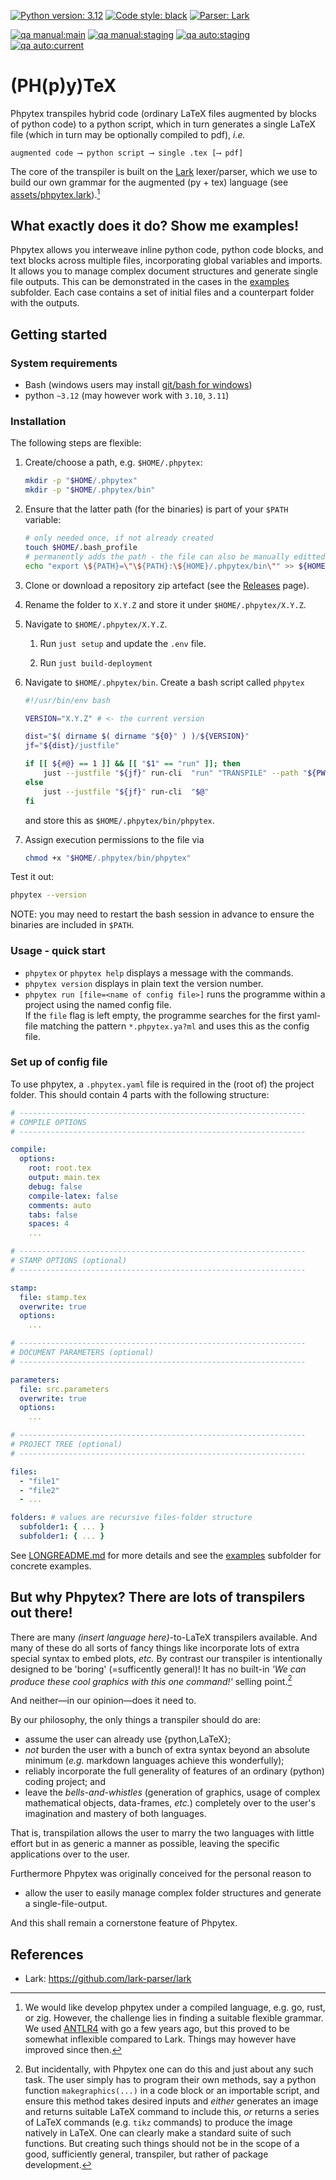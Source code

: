 [![Python version: 3.12](https://img.shields.io/badge/python%20version-3.12-1464b4.svg)](https://www.python.org)
[![Code style: black](https://img.shields.io/badge/code%20style-black-000000.svg)](https://github.com/psf/black)
[![Parser: Lark](https://img.shields.io/badge/Parser-Lark_v1.1-red)](https://github.com/lark-parser/lark)

[![qa manual:main](https://github.com/RLogik/phpytex/actions/workflows/manual.yaml/badge.svg?branch=main)](https://github.com/RLogikg/phpytex/actions/workflows/manual.yaml)
[![qa manual:staging](https://github.com/RLogik/phpytex/actions/workflows/manual.yaml/badge.svg?branch=staging)](https://github.com/RLogik/phpytex/actions/workflows/manual.yaml)
[![qa auto:staging](https://github.com/RLogik/phpytex/actions/workflows/auto.yaml/badge.svg?branch=staging)](https://github.com/RLogik/phpytex/actions/workflows/auto.yaml)
[![qa auto:current](https://github.com/RLogik/phpytex/actions/workflows/auto.yaml/badge.svg)](https://github.com/RLogik/phpytex/actions/workflows/auto.yaml)

# (PH(p)y)TeX #

Phpytex transpiles hybrid code (ordinary LaTeX files augmented by blocks of python code)
to a python script, which in turn generates a single LaTeX file
(which in turn may be optionally compiled to pdf), _i.e._

```text
augmented code ⟶ python script ⟶ single .tex [⟶ pdf]
```

The core of the transpiler is built on the [Lark](https://github.com/lark-parser/lark) lexer/parser,
which we use to build our own grammar for the augmented (py + tex) language
(see [assets/phpytex.lark](assets/phpytex.lark)).[^lexer]

## What exactly does it do? Show me examples! ##

Phpytex allows you interweave inline python code, python code blocks,
and text blocks across multiple files, incorporating global variables and imports.
It allows you to manage complex document structures and generate single file outputs.
This can be demonstrated in the cases in the [examples](./examples) subfolder.
Each case contains a set of initial files and a counterpart folder with the outputs.

## Getting started ##

### System requirements ###

- Bash (windows users may install [git/bash for windows](https://gitforwindows.org))
- python `~3.12` (may however work with `3.10`, `3.11`)

### Installation ###

The following steps are flexible:

1. Create/choose a path, e.g. `$HOME/.phpytex`:

    ```bash
    mkdir -p "$HOME/.phpytex"
    mkdir -p "$HOME/.phpytex/bin"
    ```

2. Ensure that the latter path (for the binaries) is part of your `$PATH` variable:

    ```bash
    # only needed once, if not already created
    touch $HOME/.bash_profile
    # permanently adds the path - the file can also be manually editted
    echo "export \${PATH}=\"\${PATH}:\${HOME}/.phpytex/bin\"" >> ${HOME}/.bash_profile
    ```

3. Clone or download a repository zip artefact (see the [Releases](releases) page).

4. Rename the folder to `X.Y.Z` and store it under `$HOME/.phpytex/X.Y.Z`.

5. Navigate to `$HOME/.phpytex/X.Y.Z`.

    1. Run `just setup` and update the `.env` file.

    2. Run `just build-deployment`

6. Navigate to `$HOME/.phpytex/bin`.
   Create a bash script called `phpytex`

    ```sh
    #!/usr/bin/env bash

    VERSION="X.Y.Z" # <- the current version

    dist="$( dirname $( dirname "${0}" ) )/${VERSION}"
    jf="${dist}/justfile"

    if [[ ${#@} == 1 ]] && [[ "$1" == "run" ]]; then
        just --justfile "${jf}" run-cli  "run" "TRANSPILE" --path "${PWD}"
    else
        just --justfile "${jf}" run-cli  "$@"
    fi
    ```

    and store this as `$HOME/.phpytex/bin/phpytex`.

7. Assign execution permissions to the file via

    ```bash
    chmod +x "$HOME/.phpytex/bin/phpytex"
    ```

Test it out:

  ```bash
  phpytex --version
  ```

NOTE: you may need to restart the bash session in advance
to ensure the binaries are included in `$PATH`.

### Usage - quick start ###

- `phpytex` or `phpytex help` displays a message with the commands.
- `phpytex version` displays in plain text the version number.
- `phpytex run [file=<name of config file>]` runs the programme within a project using the named config file.
  </br>
  If the `file` flag is left empty, the programme searches for
  the first yaml-file matching the pattern `*.phpytex.ya?ml`
  and uses this as the config file.

### Set up of config file ###

To use phpytex, a `.phpytex.yaml` file is required in the (root of) the project folder.
This should contain 4 parts with the following structure:

```yaml
# ----------------------------------------------------------------
# COMPILE OPTIONS
# ----------------------------------------------------------------

compile:
  options:
    root: root.tex
    output: main.tex
    debug: false
    compile-latex: false
    comments: auto
    tabs: false
    spaces: 4
    ...

# ----------------------------------------------------------------
# STAMP OPTIONS (optional)
# ----------------------------------------------------------------

stamp:
  file: stamp.tex
  overwrite: true
  options:
    ...

# ----------------------------------------------------------------
# DOCUMENT PARAMETERS (optional)
# ----------------------------------------------------------------

parameters:
  file: src.parameters
  overwrite: true
  options:
    ...

# ----------------------------------------------------------------
# PROJECT TREE (optional)
# ----------------------------------------------------------------

files:
  - "file1"
  - "file2"
  - ...

folders: # values are recursive files-folder structure
  subfolder1: { ... }
  subfolder1: { ... }
```

See [LONGREADME.md](./LONGREADME.md#usage-short_config) for more details
and see the [examples](./examples) subfolder for concrete examples.

## But why Phpytex? There are lots of transpilers out there! ##

There are many _(insert language here)_-to-LaTeX transpilers available.
And many of these do all sorts of fancy things like incorporate lots of
extra special syntax to embed plots, _etc._
By contrast our transpiler is intentionally designed to be 'boring' (=sufficently general)!
It has no built-in _'We can produce these cool graphics with this one command!'_ selling point.[^scope]

And neither—in our opinion—does it need to.

By our philosophy, the only things a transpiler should do are:

- assume the user can already use {python,LaTeX};
- _not_ burden the user with a bunch of extra syntax beyond an absolute minimum
  (_e.g._ markdown languages achieve this wonderfully);
- reliably incorporate the full generality of features of an ordinary (python) coding project; and
- leave the _bells-and-whistles_
  (generation of graphics, usage of complex mathematical objects, data-frames, _etc._)
  completely over to the user's imagination and mastery of both languages.

That is, transpilation allows the user to marry the two languages with little effort
but in as generic a manner as possible,
leaving the specific applications over to the user.

Furthermore Phpytex was originally conceived for the personal reason to

- allow the user to easily manage complex folder structures and generate a single-file-output.

And this shall remain a cornerstone feature of Phpytex.

## References ##

- Lark: <https://github.com/lark-parser/lark>

[^lexer]: We would like develop phpytex under a compiled language, e.g. go, rust, or zig. However, the challenge lies in finding a suitable flexible grammar. We used [ANTLR4](https://github.com/antlr/antlr4) with go a few years ago, but this proved to be somewhat inflexible compared to Lark. Things may however have improved since then.

[^scope]: But incidentally, with Phpytex one can do this and just about any such task. The user simply has to program their own methods, say a python function `makegraphics(...)` in a code block or an importable script, and ensure this method takes desired inputs and _either_ generates an image and returns suitable LaTeX command to include this, _or_ returns a series of LaTeX commands (e.g. `tikz` commands) to produce the image natively in LaTeX. One can clearly make a standard suite of such functions. But creating such things should not be in the scope of a good, sufficiently general, transpiler, but rather of package development.
